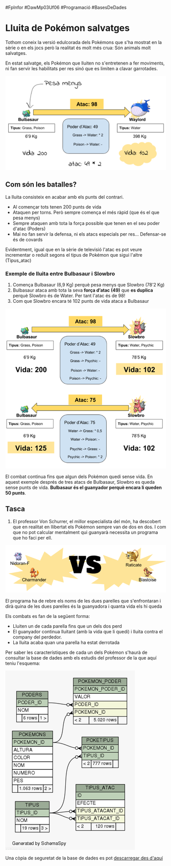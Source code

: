 #FpInfor #DawMp03Uf06 #Programació #BasesDeDades

Lluita de Pokémon salvatges
==============================
Tothom coneix la versió edulcorada dels Pokémons que s'ha mostrat en la sèrie o en els jocs però la realitat és molt més crua: Són animals molt salvatges.

En estat salvatge, els Pokémon que lluiten no s'entretenen a fer moviments, ni fan servir les habilitats per res sinó que es limiten a clavar garrotades. 

![Garrotades](https://raw.githubusercontent.com/utrescu/utrescu.github.io/master/images/pokemon1.png "Garrotada!")


Com són les batalles? 
-------------------------
La lluita consisteix en acabar amb els punts del contrari. 

* Al començar tots tenen 200 punts de vida
* Ataquen per torns. Però sempre comença el més ràpid (que és el que pesa menys)
* Sempre ataquen amb tota la força possible que tenen en el seu poder d'atac (Poders)
* Mai no fan servir la defensa, ni els atacs especials per res… Defensar-se és de covards

Evidentment, igual que en la sèrie de televisió l'atac es pot veure incrementar o reduït segons el tipus de Pokémon que sigui l'altre (Tipus_atac)

### Exemple de lluita entre Bulbasaur i Slowbro

1. Comença Bulbasaur (6,9 Kg) perquè pesa menys que Slowbro (78’2 Kg)
2. Bulbasaur ataca amb tota la seva **força d’atac (49)** que **es duplica** perquè Slowbro és de Water. Per tant l'atac és de 98!
3. Com que Slowbro encara té 102 punts de vida ataca a Bulbasaur

![Batalla](https://raw.githubusercontent.com/utrescu/utrescu.github.io/master/images/pokemon2.png "Les dues primeres fases")

El combat continua fins que algun dels Pokémon quedi sense vida. En aquest exemple després de tres atacs de Bulbasaur,  Slowbro es queda sense punts de vida. **Bulbasaur és el guanyador perquè encara li queden 50 punts**.

Tasca
--------------
1. El professor Von Schurrer, el millor especialista del món, ha descobert que en realitat en llibertat els Pokémon sempre van de dos en dos. I com que no pot calcular mentalment qui guanyarà necessita un programa que ho faci per ell.

![Combat!](https://raw.githubusercontent.com/utrescu/utrescu.github.io/master/images/pokemon3.png)

El programa ha de rebre els noms de les dues parelles que s'enfrontaran i dirà quina de les dues parelles és la guanyadora i quanta vida els hi queda

Els combats es fan de la següent forma:

* Lluiten un de cada parella fins que un dels dos perd
* El guanyador continua lluitant (amb la vida que li quedi) i lluita contra el company del perdedor.
* La lluita acaba quan una parella ha estat derrotada

Per saber les característiques de cada un dels Pokémon s'haurà de consultar la base de dades amb els estudis del professor de la que aquí teniu l'esquema:

![BDD](https://raw.githubusercontent.com/utrescu/utrescu.github.io/master/images/pokemon0.png "BDD eschema")

Una còpia de seguretat de la base de dades es pot [descarregar des d'aquí](https://drive.google.com/file/d/0B1USLpQ7TipGNWNpb2ZRQTZCLTA/view?usp=sharing)
